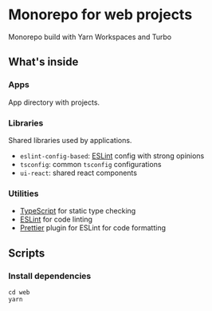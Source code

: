 # Monorepo for web projects

Monorepo build with Yarn Workspaces and Turbo

## What's inside

### Apps

App directory with projects.

### Libraries

Shared libraries used by applications.

- `eslint-config-based`: [ESLint](https://eslint.org/) config with strong opinions
- `tsconfig`: common `tsconfig` configurations
- `ui-react`: shared react components

### Utilities

- [TypeScript](https://www.typescriptlang.org/) for static type checking
- [ESLint](https://eslint.org/) for code linting
- [Prettier](https://prettier.io) plugin for ESLint for code formatting

## Scripts

### Install dependencies

```
cd web
yarn
```
